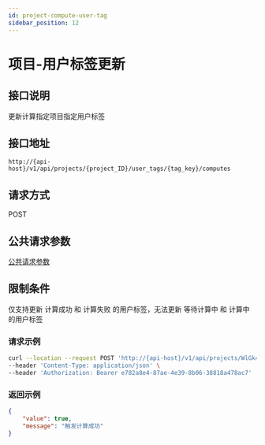 ```yaml
---
id: project-compute-user-tag
sidebar_position: 12
---
```


# 项目-用户标签更新

## 接口说明

更新计算指定项目指定用户标签

## 接口地址

```
http://{api-host}/v1/api/projects/{project_ID}/user_tags/{tag_key}/computes
```

## 请求方式

POST

## 公共请求参数

[公共请求参数](../../open-api#公共请求参数)

## 限制条件

仅支持更新 计算成功 和 计算失败 的用户标签，无法更新 等待计算中 和 计算中 的用户标签

### 请求示例

```bash
curl --location --request POST 'http://{api-host}/v1/api/projects/WlGk4Daj/user_tags/tag_rfm/computes' \
--header 'Content-Type: application/json' \
--header 'Authorization: Bearer e782a8e4-87ae-4e39-8b06-38818a478ac7' 
```

### 返回示例

```json
{
    "value": true,
    "message": "触发计算成功"
}
```